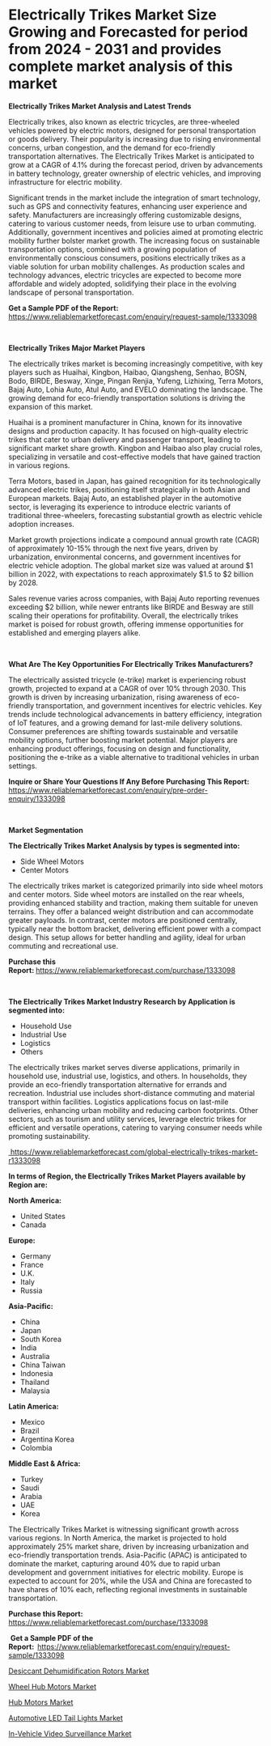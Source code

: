 <p><h1>Electrically Trikes Market Size Growing and Forecasted for period from 2024 - 2031 and provides complete market analysis of this market</h1></p><p><strong>Electrically Trikes Market Analysis and Latest Trends</strong></p>
<p><p>Electrically trikes, also known as electric tricycles, are three-wheeled vehicles powered by electric motors, designed for personal transportation or goods delivery. Their popularity is increasing due to rising environmental concerns, urban congestion, and the demand for eco-friendly transportation alternatives. The Electrically Trikes Market is anticipated to grow at a CAGR of 4.1% during the forecast period, driven by advancements in battery technology, greater ownership of electric vehicles, and improving infrastructure for electric mobility.</p><p>Significant trends in the market include the integration of smart technology, such as GPS and connectivity features, enhancing user experience and safety. Manufacturers are increasingly offering customizable designs, catering to various customer needs, from leisure use to urban commuting. Additionally, government incentives and policies aimed at promoting electric mobility further bolster market growth. The increasing focus on sustainable transportation options, combined with a growing population of environmentally conscious consumers, positions electrically trikes as a viable solution for urban mobility challenges. As production scales and technology advances, electric tricycles are expected to become more affordable and widely adopted, solidifying their place in the evolving landscape of personal transportation.</p></p>
<p><strong>Get a Sample PDF of the Report:&nbsp;</strong> <a href="https://www.reliablemarketforecast.com/enquiry/request-sample/1333098?utm_campaign=1169&utm_medium=2&utm_source=Github&utm_content=ia&utm_term=11122024&utm_id=electrically-trikes">https://www.reliablemarketforecast.com/enquiry/request-sample/1333098</a></p>
<p>&nbsp;</p>
<p><strong>Electrically Trikes Major Market Players</strong></p>
<p><p>The electrically trikes market is becoming increasingly competitive, with key players such as Huaihai, Kingbon, Haibao, Qiangsheng, Senhao, BOSN, Bodo, BIRDE, Besway, Xinge, Pingan Renjia, Yufeng, Lizhixing, Terra Motors, Bajaj Auto, Lohia Auto, Atul Auto, and EVELO dominating the landscape. The growing demand for eco-friendly transportation solutions is driving the expansion of this market.</p><p>Huaihai is a prominent manufacturer in China, known for its innovative designs and production capacity. It has focused on high-quality electric trikes that cater to urban delivery and passenger transport, leading to significant market share growth. Kingbon and Haibao also play crucial roles, specializing in versatile and cost-effective models that have gained traction in various regions.</p><p>Terra Motors, based in Japan, has gained recognition for its technologically advanced electric trikes, positioning itself strategically in both Asian and European markets. Bajaj Auto, an established player in the automotive sector, is leveraging its experience to introduce electric variants of traditional three-wheelers, forecasting substantial growth as electric vehicle adoption increases.</p><p>Market growth projections indicate a compound annual growth rate (CAGR) of approximately 10-15% through the next five years, driven by urbanization, environmental concerns, and government incentives for electric vehicle adoption. The global market size was valued at around $1 billion in 2022, with expectations to reach approximately $1.5 to $2 billion by 2028.</p><p>Sales revenue varies across companies, with Bajaj Auto reporting revenues exceeding $2 billion, while newer entrants like BIRDE and Besway are still scaling their operations for profitability. Overall, the electrically trikes market is poised for robust growth, offering immense opportunities for established and emerging players alike.</p></p>
<p>&nbsp;</p>
<p><strong>What Are The Key Opportunities For Electrically Trikes Manufacturers?</strong></p>
<p><p>The electrically assisted tricycle (e-trike) market is experiencing robust growth, projected to expand at a CAGR of over 10% through 2030. This growth is driven by increasing urbanization, rising awareness of eco-friendly transportation, and government incentives for electric vehicles. Key trends include technological advancements in battery efficiency, integration of IoT features, and a growing demand for last-mile delivery solutions. Consumer preferences are shifting towards sustainable and versatile mobility options, further boosting market potential. Major players are enhancing product offerings, focusing on design and functionality, positioning the e-trike as a viable alternative to traditional vehicles in urban settings.</p></p>
<p><strong>Inquire or Share Your Questions If Any Before Purchasing This Report:</strong> <a href="https://www.reliablemarketforecast.com/enquiry/pre-order-enquiry/1333098?utm_campaign=1169&utm_medium=2&utm_source=Github&utm_content=ia&utm_term=11122024&utm_id=electrically-trikes">https://www.reliablemarketforecast.com/enquiry/pre-order-enquiry/1333098</a></p>
<p>&nbsp;</p>
<p><strong>Market Segmentation</strong></p>
<p><strong>The Electrically Trikes Market Analysis by types is segmented into:</strong></p>
<p><ul><li>Side Wheel Motors</li><li>Center Motors</li></ul></p>
<p><p>The electrically trikes market is categorized primarily into side wheel motors and center motors. Side wheel motors are installed on the rear wheels, providing enhanced stability and traction, making them suitable for uneven terrains. They offer a balanced weight distribution and can accommodate greater payloads. In contrast, center motors are positioned centrally, typically near the bottom bracket, delivering efficient power with a compact design. This setup allows for better handling and agility, ideal for urban commuting and recreational use.</p></p>
<p><strong>Purchase this Report:&nbsp;</strong><a href="https://www.reliablemarketforecast.com/purchase/1333098?utm_campaign=1169&utm_medium=2&utm_source=Github&utm_content=ia&utm_term=11122024&utm_id=electrically-trikes">https://www.reliablemarketforecast.com/purchase/1333098</a></p>
<p>&nbsp;</p>
<p><strong>The Electrically Trikes Market Industry Research by Application is segmented into:</strong></p>
<p><ul><li>Household Use</li><li>Industrial Use</li><li>Logistics</li><li>Others</li></ul></p>
<p><p>The electrically trikes market serves diverse applications, primarily in household use, industrial use, logistics, and others. In households, they provide an eco-friendly transportation alternative for errands and recreation. Industrial use includes short-distance commuting and material transport within facilities. Logistics applications focus on last-mile deliveries, enhancing urban mobility and reducing carbon footprints. Other sectors, such as tourism and utility services, leverage electric trikes for efficient and versatile operations, catering to varying consumer needs while promoting sustainability.</p></p>
<p><a href="https://www.reliablemarketforecast.com/global-electrically-trikes-market-r1333098?utm_campaign=1169&utm_medium=2&utm_source=Github&utm_content=ia&utm_term=11122024&utm_id=electrically-trikes">&nbsp;https://www.reliablemarketforecast.com/global-electrically-trikes-market-r1333098</a></p>
<p><strong>In terms of Region, the Electrically Trikes Market Players available by Region are:</strong></p>
<p>
    <p> <strong> North America: </strong>
        <ul>
            <li>United States</li>
            <li>Canada</li>
        </ul>
        </p> 
    <p> <strong> Europe: </strong>
        <ul>
            <li>Germany</li>
            <li>France</li>
            <li>U.K.</li>
            <li>Italy</li>
            <li>Russia</li>
        </ul>
        </p> 
    <p> <strong> Asia-Pacific: </strong>
        <ul>
            <li>China</li>
            <li>Japan</li>
            <li>South Korea</li>
            <li>India</li>
            <li>Australia</li>
            <li>China Taiwan</li>
            <li>Indonesia</li>
            <li>Thailand</li>
            <li>Malaysia</li>
        </ul>
        </p> 
    <p> <strong> Latin America: </strong>
        <ul>
            <li>Mexico</li>
            <li>Brazil</li>
            <li>Argentina Korea</li>
            <li>Colombia</li>
        </ul>
        </p> 
    <p> <strong> Middle East & Africa: </strong>
        <ul>
            <li>Turkey</li>
            <li>Saudi</li>
            <li>Arabia</li>
            <li>UAE</li>
            <li>Korea</li>
        </ul>
    </p>
    </p>
<p><p>The Electrically Trikes Market is witnessing significant growth across various regions. In North America, the market is projected to hold approximately 25% market share, driven by increasing urbanization and eco-friendly transportation trends. Asia-Pacific (APAC) is anticipated to dominate the market, capturing around 40% due to rapid urban development and government initiatives for electric mobility. Europe is expected to account for 20%, while the USA and China are forecasted to have shares of 10% each, reflecting regional investments in sustainable transportation.</p></p>
<p><strong>Purchase this Report: </strong><a href="https://www.reliablemarketforecast.com/purchase/1333098?utm_campaign=1169&utm_medium=2&utm_source=Github&utm_content=ia&utm_term=11122024&utm_id=electrically-trikes">https://www.reliablemarketforecast.com/purchase/1333098</a></p>
<p>&nbsp;<strong>Get a Sample PDF of the Report:&nbsp;&nbsp;</strong><a href="https://www.reliablemarketforecast.com/enquiry/request-sample/1333098?utm_campaign=1169&utm_medium=2&utm_source=Github&utm_content=ia&utm_term=11122024&utm_id=electrically-trikes">https://www.reliablemarketforecast.com/enquiry/request-sample/1333098</a></p>
<p><strong></strong></p>
<p><p><a href="https://github.com/pizolina/Market-Research-Report-List-6/blob/main/desiccant-dehumidification-rotors-market.md?utm_campaign=1169&utm_medium=2&utm_source=Github&utm_content=ia&utm_term=11122024&utm_id=electrically-trikes">Desiccant Dehumidification Rotors Market</a></p><p><a href="https://www.linkedin.com/pulse/wheel-hub-motors-market-overview-analyzing-trends-projecting-n6wgc?utm_campaign=1169&utm_medium=2&utm_source=Github&utm_content=ia&utm_term=11122024&utm_id=electrically-trikes">Wheel Hub Motors Market</a></p><p><a href="https://www.linkedin.com/pulse/hub-motors-market-study-offers-insightful-analysis-sector-overview-mhovc?utm_campaign=1169&utm_medium=2&utm_source=Github&utm_content=ia&utm_term=11122024&utm_id=electrically-trikes">Hub Motors Market</a></p><p><a href="https://www.linkedin.com/pulse/projected-cagr-13-report-automotive-led-tail-lights-market-analysis-yp8zc?utm_campaign=1169&utm_medium=2&utm_source=Github&utm_content=ia&utm_term=11122024&utm_id=electrically-trikes">Automotive LED Tail Lights Market</a></p><p><a href="https://www.linkedin.com/pulse/in-vehicle-video-surveillance-market-analysis-report-forecasts-yaxec?utm_campaign=1169&utm_medium=2&utm_source=Github&utm_content=ia&utm_term=11122024&utm_id=electrically-trikes">In-Vehicle Video Surveillance Market</a></p></p>